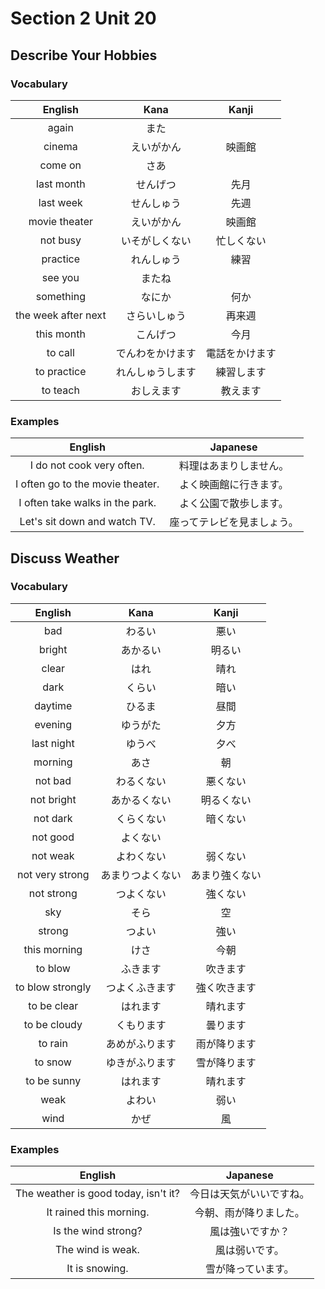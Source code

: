# Section 2 Unit 20
## Describe Your Hobbies
### Vocabulary
| English | Kana | Kanji |
|:-------:|:----:|:-----:|
| again | また | |
| cinema | えいがかん | 映画館 |
| come on | さあ | |
| last month | せんげつ | 先月 |
| last week | せんしゅう | 先週 |
| movie theater | えいがかん | 映画館 |
| not busy | いそがしくない | 忙しくない |
| practice | れんしゅう | 練習 |
| see you | またね | |
| something | なにか | 何か |
| the week after next | さらいしゅう | 再来週 |
| this month | こんげつ | 今月 |
| to call | でんわをかけます | 電話をかけます |
| to practice | れんしゅうします | 練習します |
| to teach | おしえます | 教えます |

### Examples
| English | Japanese |
|:-------:|:--------:|
| I do not cook very often. | 料理はあまりしません。 |
| I often go to the movie theater. | よく映画館に行きます。 |
| I often take walks in the park. | よく公園で散歩します。 |
| Let's sit down and watch TV. | 座ってテレビを見ましょう。 |

## Discuss Weather
### Vocabulary
| English | Kana | Kanji |
|:-------:|:----:|:-----:|
| bad | わるい | 悪い |
| bright | あかるい | 明るい |
| clear | はれ | 晴れ |
| dark | くらい | 暗い |
| daytime | ひるま | 昼間 |
| evening | ゆうがた | 夕方 |
| last night | ゆうべ | 夕べ |
| morning | あさ | 朝 |
| not bad | わるくない | 悪くない |
| not bright | あかるくない | 明るくない |
| not dark | くらくない | 暗くない |
| not good | よくない | |
| not weak | よわくない | 弱くない |
| not very strong | あまりつよくない | あまり強くない |
| not strong | つよくない | 強くない |
| sky | そら | 空 |
| strong | つよい | 強い |
| this morning | けさ | 今朝 |
| to blow | ふきます | 吹きます |
| to blow strongly | つよくふきます | 強く吹きます |
| to be clear | はれます | 晴れます |
| to be cloudy | くもります | 曇ります |
| to rain | あめがふります | 雨が降ります |
| to snow | ゆきがふります | 雪が降ります |
| to be sunny | はれます | 晴れます |
| weak | よわい | 弱い |
| wind | かぜ | 風 |

### Examples
| English | Japanese |
|:-------:|:--------:|
| The weather is good today, isn't it? | 今日は天気がいいですね。 |
| It rained this morning. | 今朝、雨が降りました。 |
| Is the wind strong? | 風は強いですか？ |
| The wind is weak. | 風は弱いです。 |
| It is snowing. | 雪が降っています。 |
